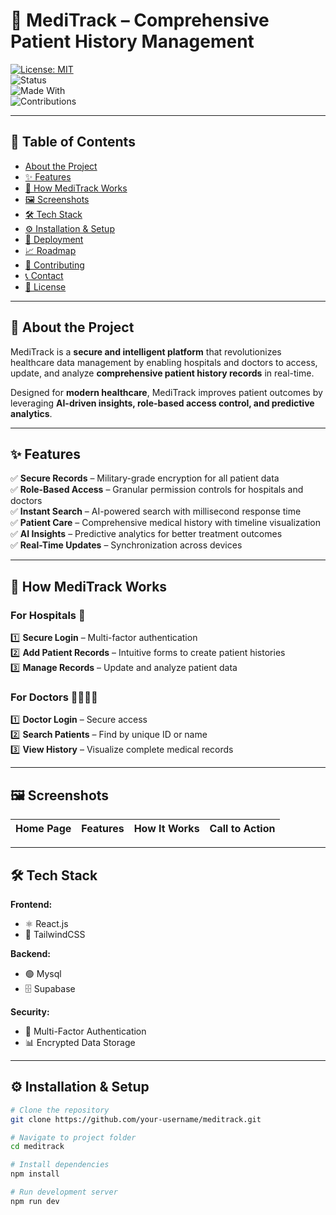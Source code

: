# 🏥 MediTrack – Comprehensive Patient History Management  

[![License: MIT](https://img.shields.io/badge/License-MIT-green.svg)](./LICENSE)  
![Status](https://img.shields.io/badge/Status-Active-brightgreen)  
![Made With](https://img.shields.io/badge/Made%20With-❤️%20React%20%7C%20Node.js%20%7C%20MongoDB-blue)  
![Contributions](https://img.shields.io/badge/Contributions-Welcome-orange)  

---

## 📑 Table of Contents
- [About the Project](#-about-the-project)  
- [✨ Features](#-features)  
- [🏥 How MediTrack Works](#-how-meditrack-works)  
- [🖼️ Screenshots](#️-screenshots)  
- [🛠️ Tech Stack](#️-tech-stack)  
- [⚙️ Installation & Setup](#️-installation--setup)  
- [🚀 Deployment](#-deployment)  
- [📈 Roadmap](#-roadmap)  
- [🤝 Contributing](#-contributing)  
- [📞 Contact](#-contact)  
- [📜 License](#-license)  

---

## 📖 About the Project  
MediTrack is a **secure and intelligent platform** that revolutionizes healthcare data management by enabling hospitals and doctors to access, update, and analyze **comprehensive patient history records** in real-time.  

Designed for **modern healthcare**, MediTrack improves patient outcomes by leveraging **AI-driven insights, role-based access control, and predictive analytics**.  

---

## ✨ Features  

✅ **Secure Records** – Military-grade encryption for all patient data  
✅ **Role-Based Access** – Granular permission controls for hospitals and doctors  
✅ **Instant Search** – AI-powered search with millisecond response time  
✅ **Patient Care** – Comprehensive medical history with timeline visualization  
✅ **AI Insights** – Predictive analytics for better treatment outcomes  
✅ **Real-Time Updates** – Synchronization across devices  

---

## 🏥 How MediTrack Works  

### For Hospitals 🏨  
1️⃣ **Secure Login** – Multi-factor authentication  
2️⃣ **Add Patient Records** – Intuitive forms to create patient histories  
3️⃣ **Manage Records** – Update and analyze patient data  

### For Doctors 👩‍⚕️👨‍⚕️  
1️⃣ **Doctor Login** – Secure access  
2️⃣ **Search Patients** – Find by unique ID or name  
3️⃣ **View History** – Visualize complete medical records  

---

## 🖼️ Screenshots  

| Home Page | Features | How It Works | Call to Action |
|-----------|----------|--------------|----------------|


---

## 🛠️ Tech Stack  

**Frontend:**  
- ⚛️ React.js 
- 🎨 TailwindCSS  

**Backend:**  
- 🟢 Mysql 
- 🗄️ Supabase

**Security:**  

- 🔑 Multi-Factor Authentication  
- 📊 Encrypted Data Storage  

---

## ⚙️ Installation & Setup  

```bash
# Clone the repository
git clone https://github.com/your-username/meditrack.git

# Navigate to project folder
cd meditrack

# Install dependencies
npm install

# Run development server
npm run dev
